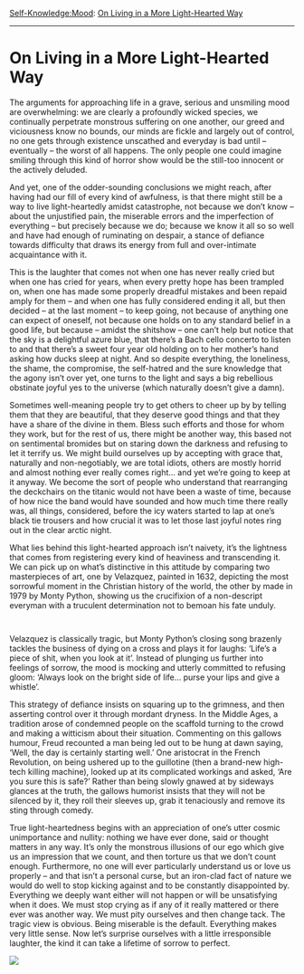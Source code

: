 [Self-Knowledge:](https://www.theschooloflife.com/thebookoflife/category/self-knowledge/)[Mood](https://www.theschooloflife.com/thebookoflife/category/self-knowledge/mood/): [On Living in a More Light-Hearted Way](https://www.theschooloflife.com/thebookoflife/on-living-in-a-more-light-hearted-way/)

* * *

# On Living in a More Light-Hearted Way

The arguments for approaching life in a grave, serious and unsmiling mood are overwhelming: we are clearly a profoundly wicked species, we continually perpetrate monstrous suffering on one another, our greed and viciousness know no bounds, our minds are fickle and largely out of control, no one gets through existence unscathed and everyday is bad until – eventually – the worst of all happens. The only people one could imagine smiling through this kind of horror show would be the still-too innocent or the actively deluded.

And yet, one of the odder-sounding conclusions we might reach, after having had our fill of every kind of awfulness, is that there might still be a way to live light-heartedly amidst catastrophe, not because we don’t know – about the unjustified pain, the miserable errors and the imperfection of everything – but precisely because we do; because we know it all so so well and have had enough of ruminating on despair, a stance of defiance towards difficulty that draws its energy from full and over-intimate acquaintance with it.&nbsp;

This is the laughter that comes not when one has never really cried but when one has cried for years, when every pretty hope has been trampled on, when one has made some properly dreadful mistakes and been repaid amply for them – and when one has fully considered ending it all, but then decided – at the last moment – to keep going, not because of anything one can expect of oneself, not because one holds on to any standard belief in a good life, but because – amidst the shitshow – one can’t help but notice that the sky is a delightful azure blue, that there’s a Bach cello concerto to listen to and that there’s a sweet four year old holding on to her mother’s hand asking how ducks sleep at night. And so despite everything, the loneliness, the shame, the compromise, the self-hatred and the sure knowledge that the agony isn’t over yet, one turns to the light and says a big rebellious obstinate joyful yes to the universe (which naturally doesn’t give a damn).

Sometimes well-meaning people try to get others to cheer up by by telling them that they are beautiful, that they deserve good things and that they have a share of the divine in them. Bless such efforts and those for whom they work, but for the rest of us, there might be another way, this based not on sentimental bromides but on staring down the darkness and refusing to let it terrify us. We might build ourselves up by accepting with grace that, naturally and non-negotiably, we are total idiots, others are mostly horrid and almost nothing ever really comes right… and yet we’re going to keep at it anyway. We become the sort of people who understand that rearranging the deckchairs on the titanic would not have been a waste of time, because of how nice the band would have sounded and how much time there really was, all things, considered, before the icy waters started to lap at one’s black tie trousers and how crucial it was to let those last joyful notes ring out in the clear arctic night.

What lies behind this light-hearted approach isn’t naivety, it’s the lightness that comes from registering every kind of heaviness and transcending it. We can pick up on what’s distinctive in this attitude by comparing two masterpieces of art, one by Velazquez, painted in 1632, depicting the most sorrowful moment in the Christian history of the world, the other by made in 1979 by Monty Python, showing us the crucifixion of a non-descript everyman with a truculent determination not to bemoan his fate unduly.

<figure class="aligncenter"><img src="https://lh4.googleusercontent.com/WegNPjFQVJn_DsJnzm_Uyna4ADnJP2mcpIFhekU2Az8_MtMycLdpIXJXjDWLxBuo9Osy_EX0kPO_cBTyyWKUA20PuWTKZoLaPly14ELYPAr6vne3zJr8NrHbIuhoQU2PTcLwXL0G" alt=""></figure>

<figure class="aligncenter"><img src="https://lh6.googleusercontent.com/Ag_6fsOC0el13dIv9VHHy89UcneQlO-YVqZhpSQfLoHZF6ypSwkM7JztBzONYwwmHp4ysRUx3_f-BAp7kfm8x-B9QCU4Nmo7f5ODF8XfQdNB5hCtNJqtvqaLBhFYWPRr7LaMNhNk" alt=""></figure>

Velazquez is classically tragic, but Monty Python’s closing song brazenly tackles the business of dying on a cross and plays it for laughs: ‘Life’s a piece of shit, when you look at it’. Instead of plunging us further into feelings of sorrow, the mood is mocking and utterly committed to refusing gloom: ‘Always look on the bright side of life… purse your lips and give a whistle’.

This strategy of defiance insists on squaring up to the grimness, and then asserting control over it through mordant dryness. In the Middle Ages, a tradition arose of condemned people on the scaffold turning to the crowd and making a witticism about their situation. Commenting on this gallows humour, Freud recounted a man being led out to be hung at dawn saying, ‘Well, the day is certainly starting well.’ One aristocrat in the French Revolution, on being ushered up to the guillotine (then a brand-new high-tech killing machine), looked up at its complicated workings and asked, ‘Are you sure this is safe?’ Rather than being slowly gnawed at by sideways glances at the truth, the gallows humorist insists that they will not be silenced by it, they roll their sleeves up, grab it tenaciously and remove its sting through comedy.&nbsp;

True light-heartedness begins with an appreciation of one’s utter cosmic unimportance and nullity: nothing we have ever done, said or thought matters in any way. It’s only the monstrous illusions of our ego which give us an impression that we count, and then torture us that we don’t count enough. Furthermore, no one will ever particularly understand us or love us properly – and that isn’t a personal curse, but an iron-clad fact of nature we would do well to stop kicking against and to be constantly disappointed by. Everything we deeply want either will not happen or will be unsatisfying when it does. We must stop crying as if any of it really mattered or there ever was another way. We must pity ourselves and then change tack. The tragic view is obvious. Being miserable is the default. Everything makes very little sense. Now let’s surprise ourselves with a little irresponsible laughter, the kind it can take a lifetime of sorrow to perfect.

[![](https://img.youtube.com/vi/dTfyrfnwouE/0.jpg)](https://www.youtube.com/embed/dTfyrfnwouE '')
  
